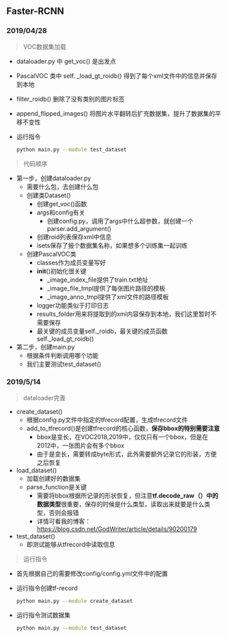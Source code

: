 ## Faster-RCNN

### 2019/04/28

> VOC数据集加载

* dataloader.py 中 get_voc() 是出发点

* PascalVOC 类中 self. _load_gt_roidb() 得到了每个xml文件中的信息并保存到本地

* filter_roidb() 删除了没有类别的图片标签

* append_flipped_images() 将图片水平翻转后扩充数据集，提升了数据集的平移不变性

* 运行指令

  ```bash
  python main.py --module test_dataset
  ```



> 代码顺序

* 第一步，创建dataloader.py
  * 需要什么包，去创建什么包
  * 创建类Dataset()
    * 创建get_voc()函数
    * args和config有关
      * 创建config.py，调用了args中什么超参数，就创建一个parser.add_argument()
    * 创建roid列表保存xml中信息
    * isets保存了报个数据集名称，如果想多个训练集一起训练
  * 创建PascalVOC类
    * classes作为成员变量写好
    * __init__()初始化很关键
      * _image_index_file提供了train.txt地址
      * _image_file_tmpl提供了每张图片路径的模板
      * _image_anno_tmpl提供了xml文件的路径模板
    * logger功能类似于打印日志
    * results_folder用来将提取到的xml内容保存到本地，我们这里暂时不需要保存
    * 最关键的成员变量self._roidb，最关键的成员函数self._load_gt_roidb()
* 第二步，创建main.py
  * 根据条件判断调用哪个功能
  * 我们主要测试test_dataset()



### 2019/5/14

> dataloader完善

* create_dataset()
  * 根据config.py文件中指定的tfrecord配置，生成tfrecord文件
  * add_to_tfrecord()是创建tfrecord的核心函数，**保存bbox的特别需要注意**
    * bbox是变长，在VOC2018,2019中，仅仅只有一个bbox，但是在2012中，一张图片会有多个bbox
    * 由于是变长，需要转成byte形式，此外需要额外记录它的形装，方便之后恢复
* load_dataset()
  * 加载创建好的数据集
  * parse_function是关键
    * 需要将bbox根据所记录的形状恢复，但注意**tf.decode_raw（）中的数据类型**很重要，保存的时候是什么类型，读取出来就要是什么类型，否则会报错
    * 详情可看我的博客：<https://blog.csdn.net/GodWriter/article/details/90200179>
* test_dataset()
  * 即测试能够从tfrecord中读取信息



> 运行指令

* 首先根据自己的需要修改config/config.yml文件中的配置

* 运行指令创建tf-record

  ```bash
  python main.py --module create_dataset
  ```

* 运行指令测试数据集

  ```bash
  python main.py --module test_dataset
  ```

  